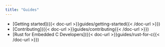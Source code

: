 ```yaml
---
title: "Guides"
---
```


* [Getting started]({{< doc-url >}}guides/getting-started{{< /doc-url >}})
* [Contributing]({{< doc-url >}}guides/contributing{{< /doc-url >}})
* [Rust for Embedded C Developers]({{< doc-url >}}guides/rust-for-c{{< /doc-url >}})
